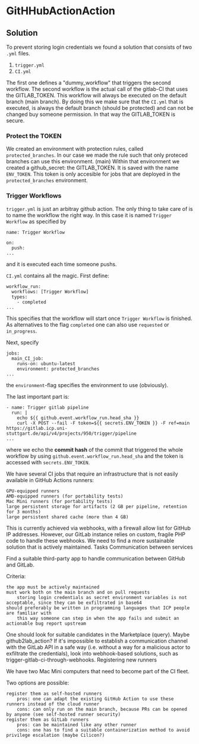 # GitHHubActionAction

## Solution 
To prevent storing login credentials we found a solution that consists of two ```.yml``` files. 
1. ```trigger.yml```
2. ```CI.yml```

The first one defines a "dummy_workflow" that triggers the second workflow. 
The second workflow is the actual call of the gitlab-CI that uses the GITLAB_TOKEN.
This workflow will always be executed on the default branch (main branch). 
By doing this we make sure that the ```CI.yml``` that is executed, is always the default branch (should be protected) and can not be changed buy someone permission. 
In that way the GITLAB_TOKEN is secure. 

### Protect the TOKEN 
We created an environment with protection rules, called ```protected_branches```.
In our case we made the rule such that only proteced branches can use this environment. (main)
Within that environment we created a github_secret: the GITLAB_TOKEN. 
It is saved with the name ```ENV_TOKEN```.
This token is only accesible for jobs that are deployed in the ```protected_branches``` environment.

### Trigger Workflows
```trigger.yml``` is just an arbitray github action. The only thing to take care of is to name the workflow the right way. In this case it is named ```Trigger Workflow``` as specified by 
```
name: Trigger Workflow

on:
  push:
...
```
and it is executed each time someone pushs. 

```CI.yml``` contains all the magic.
First define:
```
workflow_run: 
  workflows: [Trigger Workflow]
  types: 
    - completed
...
```
This specifies that the workflow will start once ```Trigger Workflow``` is finished. As alternatives to the flag ```completed``` one can also use ```requested``` or ```in_progress```.

Next, specify 
```
jobs:
  main_CI_job:
    runs-on: ubuntu-latest
    environment: protected_branches
...
```
the ```environment```-flag specifies the environment to use (obviously). 

The last important part is:
```
- name: Trigger gitlab pipeline
  run: |
    echo ${{ github.event.workflow_run.head_sha }}
    curl -X POST --fail -F token=${{ secrets.ENV_TOKEN }} -F ref=main https://gitlab.icp.uni-stuttgart.de/api/v4/projects/950/trigger/pipeline
...
```
where we echo the **commit hash** of the commit that triggered the whole workflow by using ```github.event.workflow_run.head_sha``` and the token is accessed with ```secrets.ENV_TOKEN```.





We have several CI jobs that require an infrastructure that is not easily available in GitHub Actions runners:

    GPU-equipped runners
    AMD-equipped runners (for portability tests)
    Mac Mini runners (for portability tests)
    large persistent storage for artifacts (2 GB per pipeline, retention for 3 months)
    large persistent shared cache (more than 4 GB)

This is currently achieved via webhooks, with a firewall allow list for GitHub IP addresses. However, our GitLab instance relies on custom, fragile PHP code to handle these webhooks. We need to find a more sustainable solution that is actively maintained.
Tasks
Communication between services

Find a suitable third-party app to handle communication between GitHub and GitLab.

Criteria:

    the app must be actively maintained
    must work both on the main branch and on pull requests
        storing login credentials as secret environment variables is not acceptable, since they can be exfiltrated in base64
    should preferably be written in programming languages that ICP people are familiar with
        this way someone can step in when the app fails and submit an actionable bug report upstream

One should look for suitable candidates in the Marketplace (query). Maybe github2lab_action? If it's impossible to establish a communication channel with the GitLab API in a safe way (i.e. without a way for a malicious actor to exfiltrate the credentials), look into webhook-based solutions, such as trigger-gitlab-ci-through-webhooks.
Registering new runners

We have two Mac Mini computers that need to become part of the CI fleet.

Two options are possible:

    register them as self-hosted runners
        pros: one can adapt the existing GitHub Action to use these runners instead of the cloud runner
        cons: can only run on the main branch, because PRs can be opened by anyone (see self-hosted runner security)
    register them as GitLab runners
        pros: can be maintained like any other runner
        cons: one has to find a suitable containerization method to avoid privilege escalation (maybe Cilicon?)
